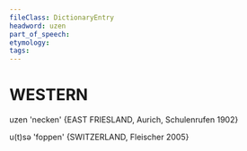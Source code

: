 ```yaml
---
fileClass: DictionaryEntry
headword: uzen
part_of_speech: 
etymology: 
tags: 
---
```


WESTERN
========

uzen 'necken' {EAST FRIESLAND, Aurich, Schulenrufen 1902}

u(t)sə 'foppen' {SWITZERLAND, Fleischer 2005}